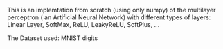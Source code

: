 
This is an implemtation from scratch (using only numpy) of the multilayer perceptron ( an Artificial Neural Network) with different types of layers: Linear Layer, SoftMax, ReLU, LeakyReLU, SoftPlus, ... 

The Dataset used: MNIST digits

